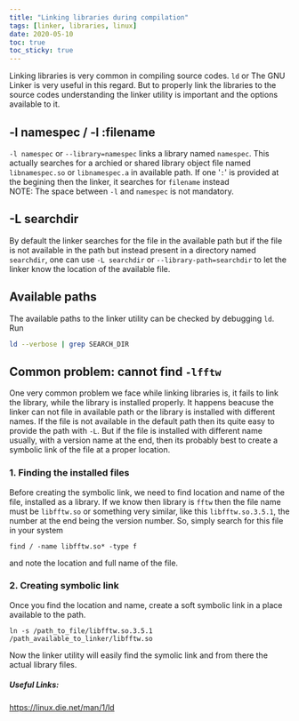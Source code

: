 ```yaml
---
title: "Linking libraries during compilation"
tags: [linker, libraries, linux]
date: 2020-05-10
toc: true
toc_sticky: true
---
```


Linking libraries is very common in compiling source codes. `ld` or The GNU Linker is very useful in this regard. But to properly link the libraries to the source codes understanding the linker utility is important and the options available to it.

## -l namespec / -l :filename
`-l namespec` or `--library=namespec` links a library named `namespec`. This actually searches for a archied or shared library object file named `libnamespec.so` or `libnamespec.a` in available path. If one '`:`' is provided at the begining then the linker, it searches for `filename` instead  
NOTE: The space between `-l` and `namespec` is not mandatory.

## -L searchdir
By default the linker searches for the file in the available path but if the file is not available in the path but instead present in a directory named `searchdir`, one can use `-L searchdir` or `--library-path=searchdir` to let the linker know the location of the available file.

## Available paths
The available paths to the linker utility can be checked by debugging `ld`. Run
```bash
ld --verbose | grep SEARCH_DIR
```  

## Common problem: cannot find `-lfftw`
One very common problem we face while linking libraries is, it fails to link the library, while the library is installed properly. It happens beacuse the linker can not file in available path or the library is installed with different names. If the file is not available in the default path then its quite easy to provide the path with `-L`. But if the file is installed with different name usually, with a version name at the end, then its probably best to create a symbolic link of the file at a proper location.  
### 1. Finding the installed files
Before creating the symbolic link, we need to find location and name of the file, installed as a library. If we know then library is `fftw` then the file name must be `libfftw.so` or something very similar, like this `libfftw.so.3.5.1`, the number at the end being the version number. So, simply search for this file in your system
```
find / -name libfftw.so* -type f
```
and note the location and full name of the file.  
### 2. Creating symbolic link
Once you find the location and name, create a soft symbolic link in a place available to the path.
```
ln -s /path_to_file/libfftw.so.3.5.1 /path_available_to_linker/libfftw.so
```
Now the linker utility will easily find the symolic link and from there the actual library files.  
##### Useful Links:
https://linux.die.net/man/1/ld
